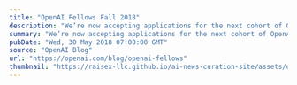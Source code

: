 ```yaml
---
title: "OpenAI Fellows Fall 2018"
description: "We’re now accepting applications for the next cohort of OpenAI Fellows, a program which offers a compensated 6-month apprenticeship in AI research at OpenAI."
summary: "We’re now accepting applications for the next cohort of OpenAI Fellows, a program which offers a compensated 6-month apprenticeship in AI research at OpenAI."
pubDate: "Wed, 30 May 2018 07:00:00 GMT"
source: "OpenAI Blog"
url: "https://openai.com/blog/openai-fellows"
thumbnail: "https://raisex-llc.github.io/ai-news-curation-site/assets/openai_logo.png"
---
```


